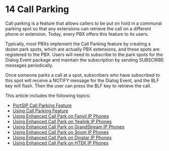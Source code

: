 # 14 Call Parking

Call parking is a feature that allows callers to be put on hold in a communal parking spot so that any extensions can retrieve the call on a different phone or extension. Today, every PBX offers this feature to its users.

Typically, most PBXs implement the Call Parking feature by creating a dozen park spots, which are actually PBX extensions, and these spots are registered to the PBX. Users will need to subscribe to the park spots for the Dialog Event package and maintain the subscription by sending SUBSCRIBE messages periodically.

Once someone parks a call at a spot, subscribers who have subscribed to this spot will receive a NOTIFY message for the Dialog Event, and the BLF key will flash. Then the user can press the BLF key to retrieve the call.

This article includes the following topics:

* [PortSIP Call Parking Feature](portsip-call-parking-feature.md)
* [Using Call Parking Feature](using-call-parking-feature.md)
* [Using Enhanced Call Park on Fanvil IP Phones](using-enhanced-call-park-on-fanvil-ip-phones.md)
* [Using Enhanced Call Park on Yealink IP Phones](using-enhanced-call-park-on-yealink-ip-phones.md)
* [Using Enhanced Call Park on GrandStream IP Phones](using-enhanced-call-park-on-grandstream-ip-phones.md)
* [Using Enhanced Call Park on Snom IP Phones](using-enhanced-call-park-on-snom-ip-phones.md)
* [Using Enhanced Call Park on Dinstar IP Phones](using-enhanced-call-park-on-dinstar-ip-phones.md)
* [Using Enhanced Call Park on HTEK IP Phones](using-enhanced-call-park-on-htek-ip-phones.md)


